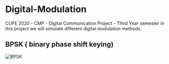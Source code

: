 # Digital-Modulation
CUFE 2020 - CMP - Digital Communication Project - Third Year semester
in this project we will simulate different digital modulation methods.
## BPSK ( binary phase shift keying)
![BPSK](https://github.com/RamySaied1/Digital-Modulation/BPSK/After_Channel_Signal.png)
